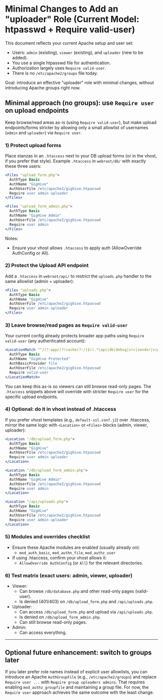# Minimal Changes to Add an "uploader" Role (Current Model: htpasswd + Require valid-user)

This document reflects your current Apache setup and user set:

- Users: `admin` (existing), `viewer` (existing), and `uploader` (new to be added).
- You use a single htpasswd file for authentication.
- Authorization largely uses `Require valid-user`.
- There is no `/etc/apache2/groups` file today.

Goal: introduce an effective "uploader" role with minimal changes, without introducing Apache groups right now.

## Minimal approach (no groups): use `Require user` on upload endpoints

Keep browse/read areas as-is (using `Require valid-user`), but make upload endpoints/forms stricter by allowing only a small allowlist of usernames (`admin` and `uploader`) via `Require user`.

### 1) Protect upload forms
Place stanzas in an `.htaccess` next to your DB upload forms (or in the vhost, if you prefer that style). Example `.htaccess` in `webroot/db/` with exactly these three users:

```apache
<Files "upload_form.php">
  AuthType Basic
  AuthName "GigHive"
  AuthUserFile /etc/apache2/gighive.htpasswd
  Require user admin uploader
</Files>

<Files "upload_form_admin.php">
  AuthType Basic
  AuthName "GigHive Admin"
  AuthUserFile /etc/apache2/gighive.htpasswd
  Require user admin
</Files>
```

Notes:
- Ensure your vhost allows `.htaccess` to apply auth (AllowOverride AuthConfig or All).

### 2) Protect the Upload API endpoint
Add a `.htaccess` in `webroot/api/` to restrict the `uploads.php` handler to the same allowlist (admin + uploader):

```apache
<Files "uploads.php">
  AuthType Basic
  AuthName "GigHive"
  AuthUserFile /etc/apache2/gighive.htpasswd
  Require user admin uploader
</Files>
```

### 3) Leave browse/read pages as `Require valid-user`
Your current config already protects broader app paths using `Require valid-user` (any authenticated account):

```apache
<LocationMatch "^/(?:app/(?!cache(?:/|$)).*|api|db|debug|src|vendor|video|audio)(?:/|$)">
  AuthType Basic
  AuthName "GigHive Protected"
  AuthBasicProvider file
  AuthUserFile /etc/apache2/gighive.htpasswd
  Require valid-user
</LocationMatch>
```

You can keep this as-is so viewers can still browse read-only pages. The `.htaccess` snippets above will override with stricter `Require user` for the specific upload endpoints.

### 4) Optional: do it in vhost instead of .htaccess
If you prefer vhost templates (e.g., `default-ssl.conf.j2`) over .htaccess, mirror the same logic with `<Location>` or `<Files>` blocks (admin, viewer, uploader):

```apache
<Location "/db/upload_form.php">
  AuthType Basic
  AuthName "GigHive"
  AuthUserFile /etc/apache2/gighive.htpasswd
  Require user admin uploader
</Location>

<Location "/db/upload_form_admin.php">
  AuthType Basic
  AuthName "GigHive Admin"
  AuthUserFile /etc/apache2/gighive.htpasswd
  Require user admin
</Location>

<Location "/api/uploads.php">
  AuthType Basic
  AuthName "GigHive"
  AuthUserFile /etc/apache2/gighive.htpasswd
  Require user admin uploader
</Location>
```

### 5) Modules and overrides checklist
- Ensure these Apache modules are enabled (usually already on):
  - `mod_auth_basic`, `mod_authn_file`, `mod_authz_user`
- If using .htaccess, confirm your vhost allows it:
  - `AllowOverride AuthConfig` (or `All`) for the relevant directories.

### 6) Test matrix (exact users: admin, viewer, uploader)
- Viewer:
  - Can browse `/db/database.php` and other read-only pages (valid-user).
  - Is denied (401/403) on `/db/upload_form.php` and `/api/uploads.php`.
- Uploader:
  - Can access `/db/upload_form.php` and upload via `/api/uploads.php`.
  - Is denied on `/db/upload_form_admin.php`.
  - Can still browse read-only pages.
- Admin:
  - Can access everything.

---

## Optional future enhancement: switch to groups later
If you later prefer role names instead of explicit user allowlists, you can introduce an Apache `AuthGroupFile` (e.g., `/etc/apache2/groups`) and replace `Require user ...` with `Require group uploaders admins`. That requires enabling `mod_authz_groupfile` and maintaining a group file. For now, the `Require user` approach achieves the same outcome with the least change.
